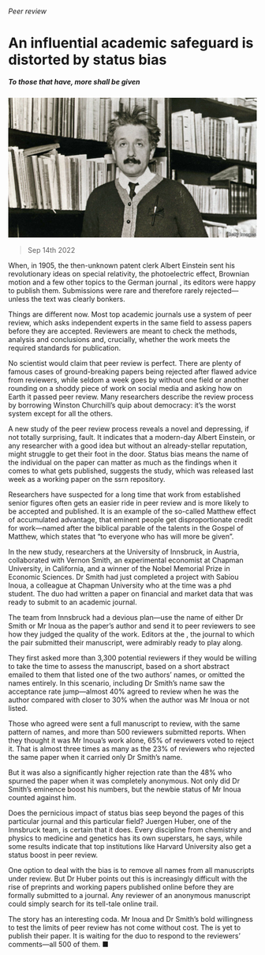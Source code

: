 ###### Peer review

# An influential academic safeguard is distorted by status bias 

##### To those that have, more shall be given 

![image](images/20220917_STP502.jpg) 

> Sep 14th 2022 

When, in 1905, the then-unknown patent clerk Albert Einstein sent his revolutionary ideas on special relativity, the photoelectric effect, Brownian motion and a few other topics to the German journal , its editors were happy to publish them. Submissions were rare and therefore rarely rejected—unless the text was clearly bonkers.

Things are different now. Most top academic journals use a system of peer review, which asks independent experts in the same field to assess papers before they are accepted. Reviewers are meant to check the methods, analysis and conclusions and, crucially, whether the work meets the required standards for publication.

No scientist would claim that peer review is perfect. There are plenty of famous cases of ground-breaking papers being rejected after flawed advice from reviewers, while seldom a week goes by without one field or another rounding on a shoddy piece of work on social media and asking how on Earth it passed peer review. Many researchers describe the review process by borrowing Winston Churchill’s quip about democracy: it’s the worst system except for all the others.

A new study of the peer review process reveals a novel and depressing, if not totally surprising, fault. It indicates that a modern-day Albert Einstein, or any researcher with a good idea but without an already-stellar reputation, might struggle to get their foot in the door. Status bias means the name of the individual on the paper can matter as much as the findings when it comes to what gets published, suggests the study, which was released last week as a working paper on the ssrn repository.

Researchers have suspected for a long time that work from established senior figures often gets an easier ride in peer review and is more likely to be accepted and published. It is an example of the so-called Matthew effect of accumulated advantage, that eminent people get disproportionate credit for work—named after the biblical parable of the talents in the Gospel of Matthew, which states that “to everyone who has will more be given”.

In the new study, researchers at the University of Innsbruck, in Austria, collaborated with Vernon Smith, an experimental economist at Chapman University, in California, and a winner of the Nobel Memorial Prize in Economic Sciences. Dr Smith had just completed a project with Sabiou Inoua, a colleague at Chapman University who at the time was a phd student. The duo had written a paper on financial and market data that was ready to submit to an academic journal. 

The team from Innsbruck had a devious plan—use the name of either Dr Smith or Mr Inoua as the paper’s author and send it to peer reviewers to see how they judged the quality of the work. Editors at the , the journal to which the pair submitted their manuscript, were admirably ready to play along. 

They first asked more than 3,300 potential reviewers if they would be willing to take the time to assess the manuscript, based on a short abstract emailed to them that listed one of the two authors’ names, or omitted the names entirely. In this scenario, including Dr Smith’s name saw the acceptance rate jump—almost 40% agreed to review when he was the author compared with closer to 30% when the author was Mr Inoua or not listed. 

Those who agreed were sent a full manuscript to review, with the same pattern of names, and more than 500 reviewers submitted reports. When they thought it was Mr Inoua’s work alone, 65% of reviewers voted to reject it. That is almost three times as many as the 23% of reviewers who rejected the same paper when it carried only Dr Smith’s name. 

But it was also a significantly higher rejection rate than the 48% who spurned the paper when it was completely anonymous. Not only did Dr Smith’s eminence boost his numbers, but the newbie status of Mr Inoua counted against him.

Does the pernicious impact of status bias seep beyond the pages of this particular journal and this particular field? Juergen Huber, one of the Innsbruck team, is certain that it does. Every discipline from chemistry and physics to medicine and genetics has its own superstars, he says, while some results indicate that top institutions like Harvard University also get a status boost in peer review.

One option to deal with the bias is to remove all names from all manuscripts under review. But Dr Huber points out this is increasingly difficult with the rise of preprints and working papers published online before they are formally submitted to a journal. Any reviewer of an anonymous manuscript could simply search for its tell-tale online trail.

The story has an interesting coda. Mr Inoua and Dr Smith’s bold willingness to test the limits of peer review has not come without cost. The  is yet to publish their paper. It is waiting for the duo to respond to the reviewers’ comments—all 500 of them. ■


